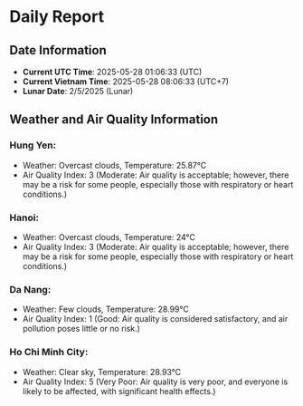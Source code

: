 # Daily Report
## Date Information
- **Current UTC Time**: 2025-05-28 01:06:33 (UTC)
- **Current Vietnam Time**: 2025-05-28 08:06:33 (UTC+7)
- **Lunar Date**: 2/5/2025 (Lunar)

## Weather and Air Quality Information

### Hung Yen:
- Weather: Overcast clouds, Temperature: 25.87°C
- Air Quality Index: 3 (Moderate: Air quality is acceptable; however, there may be a risk for some people, especially those with respiratory or heart conditions.)

### Hanoi:
- Weather: Overcast clouds, Temperature: 24°C
- Air Quality Index: 3 (Moderate: Air quality is acceptable; however, there may be a risk for some people, especially those with respiratory or heart conditions.)

### Da Nang:
- Weather: Few clouds, Temperature: 28.99°C
- Air Quality Index: 1 (Good: Air quality is considered satisfactory, and air pollution poses little or no risk.)

### Ho Chi Minh City:
- Weather: Clear sky, Temperature: 28.93°C
- Air Quality Index: 5 (Very Poor: Air quality is very poor, and everyone is likely to be affected, with significant health effects.)
